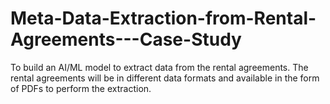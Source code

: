# Meta-Data-Extraction-from-Rental-Agreements---Case-Study
To build an AI/ML model to extract data from the rental agreements. The rental agreements will be in different data formats and available in the form of PDFs to perform the extraction.
